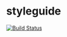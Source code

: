 # styleguide

[![Build Status](https://travis-ci.org/mandacarutech/styleguide.svg?branch=master)](https://travis-ci.org/mandacarutech/styleguide)
